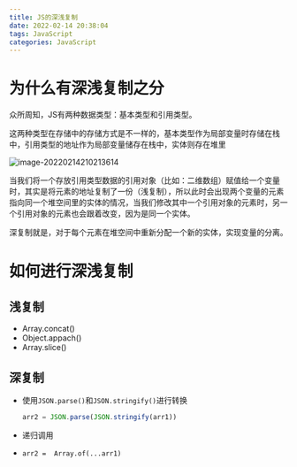 ```yaml
---
title: JS的深浅复制
date: 2022-02-14 20:38:04
tags: JavaScript
categories: JavaScript
---
```


# 为什么有深浅复制之分

众所周知，JS有两种数据类型：基本类型和引用类型。

这两种类型在存储中的存储方式是不一样的，基本类型作为局部变量时存储在栈中，引用类型的地址作为局部变量储存在栈中，实体则存在堆里

![image-20220214210213614](https://cdn.jsdelivr.net/gh/SC-WSKun/HexoStaticFile/img/image-20220214210213614.png)

当我们将一个存放引用类型数据的引用对象（比如：二维数组）赋值给一个变量时，其实是将元素的地址复制了一份（浅复制），所以此时会出现两个变量的元素指向同一个堆空间里的实体的情况，当我们修改其中一个引用对象的元素时，另一个引用对象的元素也会跟着改变，因为是同一个实体。

深复制就是，对于每个元素在堆空间中重新分配一个新的实体，实现变量的分离。

# 如何进行深浅复制

## 浅复制

- Array.concat()
- Object.appach()
- Array.slice()

## 深复制

- 使用`JSON.parse()`和`JSON.stringify()`进行转换

  ```js
  arr2 = JSON.parse(JSON.stringify(arr1))
  ```

- 递归调用

- ```
  arr2 =  Array.of(...arr1)
  ```

